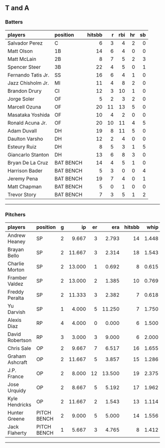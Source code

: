 ## T and A

### Batters

 
|players            |position  | hitsbb|  r| rbi| hr| sb| 
|:------------------|:---------|------:|--:|---:|--:|--:| 
|Salvador Perez     |C         |      6|  3|   4|  2|  0| 
|Matt Olson         |1B        |     14|  6|   4|  0|  0| 
|Matt McLain        |2B        |      8|  7|   5|  2|  3| 
|Spencer Steer      |3B        |     22|  4|   5|  0|  1| 
|Fernando Tatis Jr. |SS        |     16|  6|   4|  1|  0| 
|Jazz Chisholm Jr.  |MI        |     11|  4|   8|  2|  0| 
|Brandon Drury      |CI        |     12|  3|  10|  1|  0| 
|Jorge Soler        |OF        |      5|  2|   3|  2|  0| 
|Marcell Ozuna      |OF        |     20| 11|  13|  5|  0| 
|Masataka Yoshida   |OF        |     10|  4|   2|  0|  0| 
|Ronald Acuna Jr.   |OF        |     20| 10|  11|  4|  5| 
|Adam Duvall        |DH        |     19|  8|  11|  5|  0| 
|Daulton Varsho     |DH        |     12|  2|   4|  0|  0| 
|Esteury Ruiz       |DH        |      8|  5|   3|  1|  5| 
|Giancarlo Stanton  |DH        |     13|  6|   8|  3|  0| 
|Bryan De La Cruz   |BAT BENCH |     14|  4|   5|  1|  0| 
|Harrison Bader     |BAT BENCH |      5|  3|   0|  0|  4| 
|Jeremy Pena        |BAT BENCH |     19|  7|   4|  0|  1| 
|Matt Chapman       |BAT BENCH |      5|  0|   1|  0|  0| 
|Trevor Story       |BAT BENCH |      7|  3|   5|  1|  2| 


* * *

### Pitchers

 
|players         |position    |  g|     ip| er|    era| hitsbb|  whip| so|  w| sv| 
|:---------------|:-----------|--:|------:|--:|------:|------:|-----:|--:|--:|--:| 
|Andrew Heaney   |SP          |  2|  9.667|  3|  2.793|     14| 1.448| 12|  0|  0| 
|Brayan Bello    |SP          |  2| 11.667|  3|  2.314|     18| 1.543|  6|  1|  0| 
|Charlie Morton  |SP          |  2| 13.000|  1|  0.692|      8| 0.615| 19|  2|  0| 
|Framber Valdez  |SP          |  2| 13.000|  2|  1.385|     10| 0.769| 11|  1|  0| 
|Freddy Peralta  |SP          |  2| 11.333|  3|  2.382|      7| 0.618| 19|  1|  0| 
|Yu Darvish      |SP          |  1|  4.000|  5| 11.250|      7| 1.750|  3|  0|  0| 
|Alexis Diaz     |RP          |  4|  4.000|  0|  0.000|      6| 1.500|  4|  2|  1| 
|David Robertson |RP          |  3|  3.000|  3|  9.000|      6| 2.000|  5|  0|  0| 
|Chris Sale      |OP          |  2|  9.667|  7|  6.517|     16| 1.655| 15|  0|  0| 
|Graham Ashcraft |OP          |  2| 11.667|  5|  3.857|     15| 1.286| 11|  0|  0| 
|J.P. France     |OP          |  2|  8.000| 12| 13.500|     19| 2.375|  6|  1|  0| 
|Jose Urquidy    |OP          |  2|  8.667|  5|  5.192|     17| 1.962|  2|  0|  1| 
|Kyle Hendricks  |OP          |  2| 11.667|  2|  1.543|     13| 1.114| 10|  0|  0| 
|Hunter Greene   |PITCH BENCH |  2|  9.000|  5|  5.000|     14| 1.556| 10|  1|  0| 
|Jack Flaherty   |PITCH BENCH |  1|  5.667|  3|  4.765|      8| 1.412|  3|  0|  0| 


* * *


